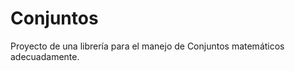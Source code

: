Conjuntos
=========

Proyecto de una librería para el manejo de Conjuntos matemáticos adecuadamente.
